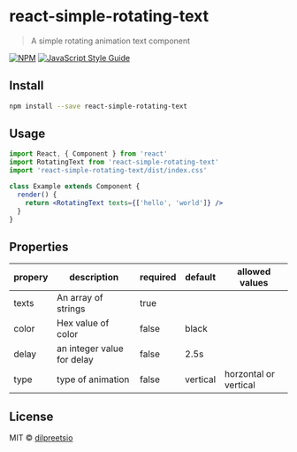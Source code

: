 # react-simple-rotating-text

> A simple rotating animation text component

[![NPM](https://img.shields.io/npm/v/react-simple-rotating-text.svg)](https://www.npmjs.com/package/react-simple-rotating-text) [![JavaScript Style Guide](https://img.shields.io/badge/code_style-standard-brightgreen.svg)](https://standardjs.com)

## Install

```bash
npm install --save react-simple-rotating-text
```

## Usage

```jsx
import React, { Component } from 'react'
import RotatingText from 'react-simple-rotating-text'
import 'react-simple-rotating-text/dist/index.css'

class Example extends Component {
  render() {
    return <RotatingText texts={['hello', 'world']} />
  }
}
```

## Properties

| propery | description                | required | default  | allowed values        |
| ------- | -------------------------- | -------- | -------- | --------------------- |
| texts   | An array of strings        | true     |          |                       |
| color   | Hex value of color         | false    | black    |                       |
| delay   | an integer value for delay | false    | 2.5s     |                       |
| type    | type of animation          | false    | vertical | horzontal or vertical |

## License

MIT © [dilpreetsio](https://github.com/dilpreetsio)
